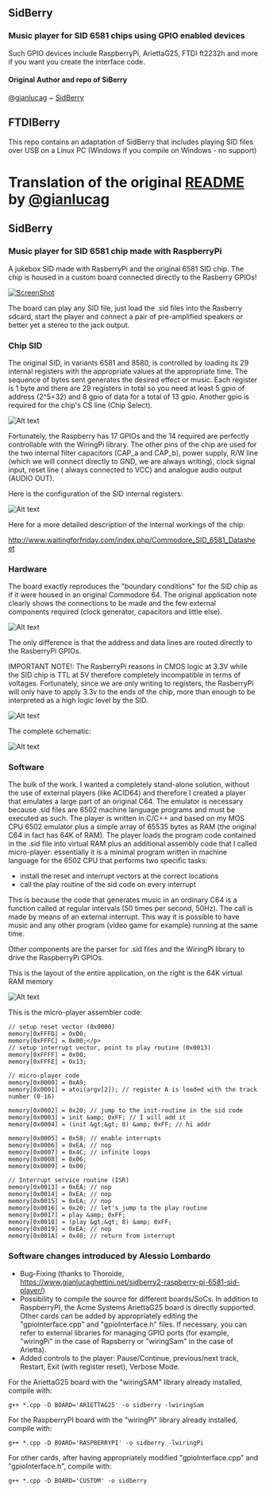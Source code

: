 ## SidBerry ##
### Music player for SID 6581 chips using GPIO enabled devices ###
Such GPIO devices include RaspberryPi, AriettaG25, FTDI ft2232h and more if you want you create the interface code.
#### Original Author and repo of SiBerry ####
[@gianlucag](https://github.com/gianlucag) ~ [SidBerry](https://github.com/gianlucag/SidBerry)

## FTDIBerry ##
This repo contains an adaptation of SidBerry that includes playing SID files over USB on a Linux PC (Windows if you compile on Windows - no support)




# Translation of the original [README](README-original.md) by [@gianlucag](https://github.com/gianlucag/SidBerry)

## SidBerry ##
### Music player for SID 6581 chip made with RaspberryPi ###

A jukebox SID made with RasberryPi and the original 6581 SID chip. The chip is housed in a custom board connected directly to the Rasberry GPIOs!

[![ScreenShot](http://img.youtube.com/vi/i_vNFhmKoK4/0.jpg)](http://youtu.be/i_vNFhmKoK4)

The board can play any SID file, just load the .sid files into the Rasberry sdcard, start the player and connect a pair of pre-amplified speakers or better yet a stereo to the jack output.

### Chip SID ###

The original SID, in variants 6581 and 8580, is controlled by loading its 29 internal registers with the appropriate values at the appropriate time. The sequence of bytes sent generates the desired effect or music. Each register is 1 byte and there are 29 registers in total so you need at least 5 gpio of address (2^5=32) and 8 gpio of data for a total of 13 gpio. Another gpio is required for the chip's CS line (Chip Select).

![Alt text](/img/sid.png?raw=true "SID chip")

Fortunately, the Raspberry has 17 GPIOs and the 14 required are perfectly controllable with the WiringPi library. The other pins of the chip are used for the two internal filter capacitors (CAP_a and CAP_b), power supply, R/W line (which we will connect directly to GND, we are always writing), clock signal input, reset line ( always connected to VCC) and analogue audio output (AUDIO OUT).

Here is the configuration of the SID internal registers:

![Alt text](/img/registers.png?raw=true "registers")

Here for a more detailed description of the internal workings of the chip:

http://www.waitingforfriday.com/index.php/Commodore_SID_6581_Datasheet

### Hardware ###

The board exactly reproduces the "boundary conditions" for the SID chip as if it were housed in an original Commodore 64. The original application note clearly shows the connections to be made and the few external components required (clock generator, capacitors and little else).

![Alt text](/img/orig.png?raw=true "orig")

The only difference is that the address and data lines are routed directly to the RasberryPi GPIOs.

IMPORTANT NOTE!: The RasberryPi reasons in CMOS logic at 3.3V while the SID chip is TTL at 5V therefore completely incompatible in terms of voltages. Fortunately, since we are only writing to registers, the RasberryPi will only have to apply 3.3v to the ends of the chip, more than enough to be interpreted as a high logic level by the SID.

![Alt text](/img/board.jpg?raw=true "board")

The complete schematic:

![Alt text](/img/sch.png?raw=true "SID chip")

### Software ###

The bulk of the work. I wanted a completely stand-alone solution, without the use of external players (like ACID64) and therefore I created a player that emulates a large part of an original C64. The emulator is necessary because .sid files are 6502 machine language programs and must be executed as such. The player is written in C/C++ and based on my MOS CPU 6502 emulator plus a simple array of 65535 bytes as RAM (the original C64 in fact has 64K of RAM). The player loads the program code contained in the .sid file into virtual RAM plus an additional assembly code that I called micro-player: essentially it is a minimal program written in machine language for the 6502 CPU that performs two specific tasks:

  * install the reset and interrupt vectors at the correct locations
  * call the play routine of the sid code on every interrupt

This is because the code that generates music in an ordinary C64 is a function called at regular intervals (50 times per second, 50Hz). The call is made by means of an external interrupt. This way it is possible to have music and any other program (video game for example) running at the same time.

Other components are the parser for .sid files and the WiringPi library to drive the RaspberryPi GPIOs.

This is the layout of the entire application, on the right is the 64K virtual RAM memory

![Alt text](/img/diagram.png?raw=true "layout")

This is the micro-player assembler code:

```
// setup reset vector (0x0000)
memory[0xFFFD] = 0x00;
memory[0xFFFC] = 0x00;</p>
// setup interrupt vector, point to play routine (0x0013)
memory[0xFFFF] = 0x00;
memory[0xFFFE] = 0x13;

// micro-player code
memory[0x0000] = 0xA9;
memory[0x0001] = atoi(argv[2]); // register A is loaded with the track number (0-16)

memory[0x0002] = 0x20; // jump to the init-routine in the sid code
memory[0x0003] = init &amp; 0xFF; // I will add it
memory[0x0004] = (init &gt;&gt; 8) &amp; 0xFF; // hi addr

memory[0x0005] = 0x58; // enable interrupts
memory[0x0006] = 0xEA; // nop
memory[0x0007] = 0x4C; // infinite loops
memory[0x0008] = 0x06;
memory[0x0009] = 0x00;

// Interrupt service routine (ISR)
memory[0x0013] = 0xEA; // nop
memory[0x0014] = 0xEA; // nop
memory[0x0015] = 0xEA; // nop
memory[0x0016] = 0x20; // let's jump to the play routine
memory[0x0017] = play &amp; 0xFF;
memory[0x0018] = (play &gt;&gt; 8) &amp; 0xFF;
memory[0x0019] = 0xEA; // nop
memory[0x001A] = 0x40; // return from interrupt
```
### Software changes introduced by Alessio Lombardo ###
- Bug-Fixing (thanks to Thoroide, https://www.gianlucaghettini.net/sidberry2-raspberry-pi-6581-sid-player/)
- Possibility to compile the source for different boards/SoCs. In addition to RaspberryPI, the Acme Systems AriettaG25 board is directly supported. Other cards can be added by appropriately editing the "gpioInterface.cpp" and "gpioInterface.h" files. If necessary, you can refer to external libraries for managing GPIO ports (for example, "wiringPi" in the case of Rapsberry or "wiringSam" in the case of Arietta).
- Added controls to the player: Pause/Continue, previous/next track, Restart, Exit (with register reset), Verbose Mode.

For the AriettaG25 board with the "wiringSAM" library already installed, compile with:
```
g++ *.cpp -D BOARD='ARIETTAG25' -o sidberry -lwiringSam
```
For the RaspberryPI board with the "wiringPi" library already installed, compile with:
```
g++ *.cpp -D BOARD='RASPBERRYPI' -o sidberry -lwiringPi
```
For other cards, after having appropriately modified "gpioInterface.cpp" and "gpioInterface.h", compile with:
```
g++ *.cpp -D BOARD='CUSTOM' -o sidberry
```
